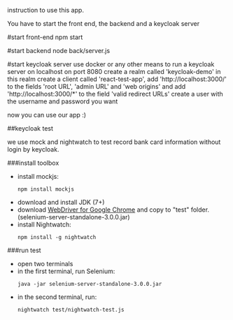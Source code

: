 instruction to use this app.

You have to start the front end, the backend and a keycloak server

#start front-end
npm start

#start backend
node back/server.js

#start keycloak server
use docker or any other means to run a keycloak server on localhost on port 8080
create a realm called 'keycloak-demo'
in this realm create a client called 'react-test-app', 
add 'http://localhost:3000/' to the fields 'root URL', 'admin URL' and 'web origins'
and add 'http://localhost:3000/*' to the field 'valid redirect URLs'
create a user with the username and password you want

now you can use our app :)

##keycloak test

we use mock and nightwatch to test record bank card information without login by keycloak.

###install toolbox

- install mockjs: 
  ```
  npm install mockjs
  ```
- download and install JDK (7+)
- download [WebDriver for Google Chrome](https://sites.google.com/a/chromium.org/chromedriver/downloads) and copy to "test" folder.(selenium-server-standalone-3.0.0.jar)
- install Nightwatch:
  ```
  npm install -g nightwatch

###run test
- open two terminals
- in the first terminal, run Selenium: 
  ```
  java -jar selenium-server-standalone-3.0.0.jar
- in the second terminal, run: 
  ```
  nightwatch test/nightwatch-test.js
  ```
